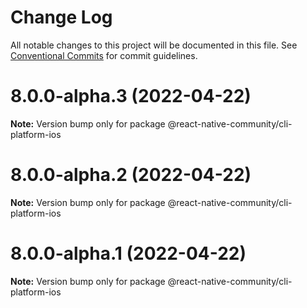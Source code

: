 # Change Log

All notable changes to this project will be documented in this file.
See [Conventional Commits](https://conventionalcommits.org) for commit guidelines.

# 8.0.0-alpha.3 (2022-04-22)

**Note:** Version bump only for package @react-native-community/cli-platform-ios





# 8.0.0-alpha.2 (2022-04-22)

**Note:** Version bump only for package @react-native-community/cli-platform-ios





# 8.0.0-alpha.1 (2022-04-22)

**Note:** Version bump only for package @react-native-community/cli-platform-ios
